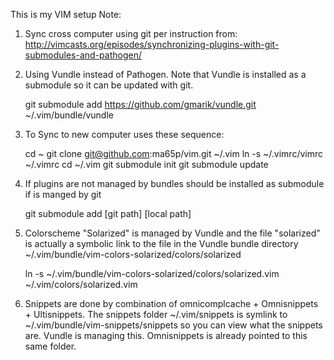 This is my VIM setup
Note:

1. Sync cross computer using git per instruction from:
http://vimcasts.org/episodes/synchronizing-plugins-with-git-submodules-and-pathogen/
2. Using Vundle instead of Pathogen. Note that Vundle is installed as a submodule so it can be updated with git. 

	git submodule add https://github.com/gmarik/vundle.git ~/.vim/bundle/vundle

3. To Sync to new computer uses these sequence:

	cd ~
	git clone git@github.com:ma65p/vim.git ~/.vim
	ln -s ~/.vimrc/vimrc ~/.vimrc
	cd ~/.vim
	git submodule init
	git submodule update

4. If plugins are not managed by bundles should be installed as submodule if is manged by git

	git submodule add [git path] [local path]

5. Colorscheme "Solarized" is managed by Vundle and the file "solarized" is actually a symbolic link to the file in the Vundle bundle directory ~/.vim/bundle/vim-colors-solarized/colors/solarized

    ln -s ~/.vim/bundle/vim-colors-solarized/colors/solarized.vim ~/.vim/colors/solarized.vim 

6. Snippets are done by combination of omnicomplcache + Omnisnippets + Ultisnippets. The snippets folder ~/.vim/snippets is symlink to ~/.vim/bundle/vim-snippets/snippets so you can view what the snippets are. Vundle is managing this. Omnisnippets is already pointed to this same folder. 
